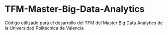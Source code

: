 # TFM-Master-Big-Data-Analytics
Código utilizado para el desarrollo del TFM del Master Big Data Analytics de la Universidad Politécnica de Valencia

